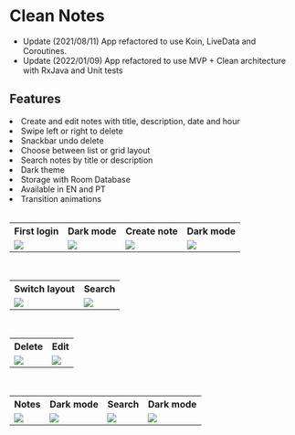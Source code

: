 # Clean Notes

- Update (2021/08/11) App refactored to use Koin, LiveData and Coroutines.
- Update (2022/01/09) App refactored to use MVP + Clean architecture with RxJava and Unit tests

<h2>Features</h2>
<li>Create and edit notes with title, description, date and hour</li>
<li>Swipe left or right to delete</li>
<li>Snackbar undo delete</li>
<li>Choose between list or grid layout</li>
<li>Search notes by title or description</li>
<li>Dark theme</li>
<li>Storage with Room Database</li>
<li>Available in EN and PT</li>
<li>Transition animations</li>
<br />
 <table style="width:100%">
  <tr>
    <th>First login</th>
    <th>Dark mode</th>
    <th>Create note</th>
    <th>Dark mode</th>
  </tr>
  <tr>
    <td><img src="https://user-images.githubusercontent.com/15269393/125837284-108a2e0c-fc6a-482a-b74b-4df5e72e270f.jpg"></td>
    <td><img src="https://user-images.githubusercontent.com/15269393/125837282-66ef82f2-09af-4919-b4ae-bb8eb26fc4ab.jpg"></td>
    <td><img src="https://user-images.githubusercontent.com/15269393/125837285-2dd149dd-6ccd-4adf-8bf4-e0a5b9eabc2d.jpg"></td>
    <td><img src="https://user-images.githubusercontent.com/15269393/125837286-9605b393-8f2a-4164-8630-80a4b7712d19.jpg"></td>
  </tr>
 </table>
<br />
 <table style="width:100%">
  <tr>
    <th>Switch layout</th>
    <th>Search</th>
  </tr>
  <tr>
    <td><img src="https://user-images.githubusercontent.com/15269393/125836884-7319991e-8264-4417-bafe-a4c4f1ac3f61.gif"></td>
    <td><img src="https://user-images.githubusercontent.com/15269393/126582545-993f652c-c155-4ffa-8657-a24333f95cb3.gif"></td>
  </tr>
 </table>
<br />
<table style="width:100%">
  <tr>
    <th>Delete</th>
    <th>Edit</th>
  </tr>
  <tr>
    <td><img src="https://user-images.githubusercontent.com/15269393/126582538-f42cfec5-c2f6-4290-8927-4bf3e473f13e.gif"></td>
    <td><img src="https://user-images.githubusercontent.com/15269393/125836880-40ab7dd8-34dd-4653-ac05-2e9a7502755a.gif"></td>
  </tr>
 </table>
<br />
<table style="width:100%">
  <tr>
    <th>Notes</th>
    <th>Dark mode</th>
    <th>Search</th>
    <th>Dark mode</th>
  </tr>
  <tr>
    <td><img src="https://user-images.githubusercontent.com/15269393/125837293-ca8dabdc-8971-424d-b979-ddcfdd07cbb0.jpg"></td>
    <td><img src="https://user-images.githubusercontent.com/15269393/125837287-d6904efc-d75a-45b3-a74b-df011dc4c6e8.jpg"></td>
    <td><img src="https://user-images.githubusercontent.com/15269393/125837296-b1831871-9c02-48bf-9551-dd5f132d8a44.jpg"></td>
    <td><img src="https://user-images.githubusercontent.com/15269393/125837299-fcf6ec0a-7c39-42f8-8f21-5071f502f14d.jpg"></td>
  </tr>
 </table>
